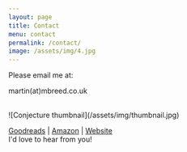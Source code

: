 ```yaml
---
layout: page
title: Contact
menu: contact
permalink: /contact/
image: /assets/img/4.jpg
---
```


Please email me at:

martin(at)mbreed.co.uk

<br/>
![Conjecture thumbnail](/assets/img/thumbnail.jpg)

[Goodreads](https://www.goodreads.com/book/show/48593207-the-hammond-conjecture) | [Amazon](https://mybook.to/conjecture) | [Website](https://mbreed.co.uk)
<br/>
I'd love to hear from you!
